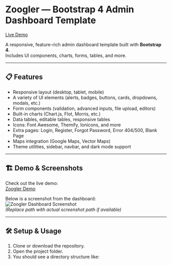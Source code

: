 # Zoogler — Bootstrap 4 Admin Dashboard Template

[Live Demo](https://shimshimdiola.github.io/Zoogler---Bootstrap-4-Admin-Dashboard-Template)  

A responsive, feature-rich admin dashboard template built with **Bootstrap 4**.  
Includes UI components, charts, forms, tables, and more.

---

## 📋 Features

- Responsive layout (desktop, tablet, mobile)  
- A variety of UI elements (alerts, badges, buttons, cards, dropdowns, modals, etc.)  
- Form components (validation, advanced inputs, file upload, editors)  
- Built-in charts (Chart.js, Flot, Morris, etc.)  
- Data tables, editable tables, responsive tables  
- Icons: Font Awesome, Themify, Ionicons, and more  
- Extra pages: Login, Register, Forgot Password, Error 404/500, Blank Page  
- Maps integration (Google Maps, Vector Maps)  
- Theme utilities, sidebar, navbar, and dark mode support  

---

## 🏗 Demo & Screenshots

Check out the live demo:  
[Zoogler Demo](https://shimshimdiola.github.io/Zoogler---Bootstrap-4-Admin-Dashboard-Template)  

Below is a screenshot from the dashboard:  
![Zoogler Dashboard Screenshot](https://market-resized.envatousercontent.com/themeforest.net/files/380928423/zoogler-590.__large_preview.jpg?auto=format&q=94&cf_fit=crop&gravity=top&h=8000&w=590&s=7c2c9d85d2e7acf0fb78a92d848ea7fc75e5da26c10e89d6e076e1d45cbb0fd8)  
*(Replace path with actual screenshot path if available)*

---

## 🛠 Setup & Usage

1. Clone or download the repository.  
2. Open the project folder.  
3. You should see a directory structure like:

